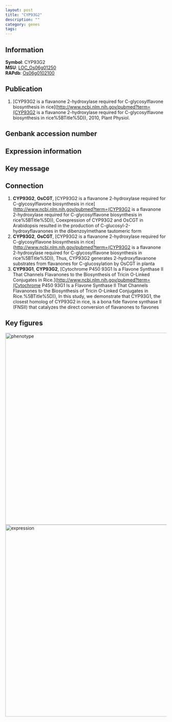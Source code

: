 ```yaml
---
layout: post
title: "CYP93G2"
description: ""
category: genes
tags: 
---
```


## Information
__Symbol__: CYP93G2  
__MSU__: [LOC_Os06g01250](http://rice.plantbiology.msu.edu/cgi-bin/ORF_infopage.cgi?orf=LOC_Os06g01250)  
__RAPdb__: [Os06g0102100](http://rapdb.dna.affrc.go.jp/viewer/gbrowse_details/irgsp1?name=Os06g0102100)  

## Publication
1. [CYP93G2 is a flavanone 2-hydroxylase required for C-glycosylflavone biosynthesis in rice](http://www.ncbi.nlm.nih.gov/pubmed?term=(CYP93G2 is a flavanone 2-hydroxylase required for C-glycosylflavone biosynthesis in rice%5BTitle%5D)), 2010, Plant Physiol.

## Genbank accession number

## Expression information

## Key message

## Connection
1. __CYP93G2__, __OsCGT__, [CYP93G2 is a flavanone 2-hydroxylase required for C-glycosylflavone biosynthesis in rice](http://www.ncbi.nlm.nih.gov/pubmed?term=(CYP93G2 is a flavanone 2-hydroxylase required for C-glycosylflavone biosynthesis in rice%5BTitle%5D)),  Coexpression of CYP93G2 and OsCGT in Arabidopsis resulted in the production of C-glucosyl-2-hydroxyflavanones in the dibenzoylmethane tautomeric form
2. __CYP93G2__, __OsCGT__, [CYP93G2 is a flavanone 2-hydroxylase required for C-glycosylflavone biosynthesis in rice](http://www.ncbi.nlm.nih.gov/pubmed?term=(CYP93G2 is a flavanone 2-hydroxylase required for C-glycosylflavone biosynthesis in rice%5BTitle%5D)),  Thus, CYP93G2 generates 2-hydroxyflavanone substrates from flavanones for C-glucosylation by OsCGT in planta
3. __CYP93G1__, __CYP93G2__, [Cytochrome P450 93G1 Is a Flavone Synthase II That Channels Flavanones to the Biosynthesis of Tricin O-Linked Conjugates in Rice.](http://www.ncbi.nlm.nih.gov/pubmed?term=(Cytochrome P450 93G1 Is a Flavone Synthase II That Channels Flavanones to the Biosynthesis of Tricin O-Linked Conjugates in Rice.%5BTitle%5D)),  In this study, we demonstrate that CYP93G1, the closest homolog of CYP93G2 in rice, is a bona fide flavone synthase II (FNSII) that catalyzes the direct conversion of flavanones to flavones

## Key figures
<img src="http://ricencode.github.io/images/CYP93G2.pheno.png" alt="phenotype"  style="width: 600px;"/>

<img src="http://ricencode.github.io/images/CYP93G2.exp.png" alt="expression"  style="width: 600px;"/>


